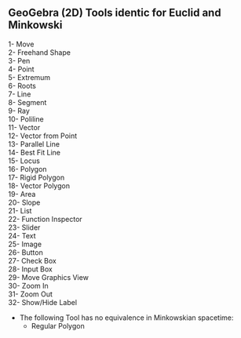 ## GeoGebra (2D) Tools identic for Euclid and Minkowski
1-  Move<br>
2-  Freehand Shape<br>
3-  Pen<br>
4-  Point<br>
5-  Extremum<br>
6-  Roots<br>
7-  Line<br>
8-  Segment<br>
9-  Ray<br>
10- Poliline<br>
11- Vector<br>
12- Vector from Point<br>
13- Parallel Line<br>
14- Best Fit Line<br>
15- Locus<br>
16- Polygon<br>
17- Rigid Polygon<br>
18- Vector Polygon<br>
19- Area<br>
20- Slope<br>
21- List<br>
22- Function Inspector<br>
23- Slider<br>
24- Text<br>
25- Image<br>
26- Button<br>
27- Check Box<br>
28- Input Box<br>
29- Move Graphics View<br>
30- Zoom In<br>
31- Zoom Out<br>
32- Show/Hide Label<br>
* The following Tool has no equivalence in Minkowskian spacetime:
  * Regular Polygon
